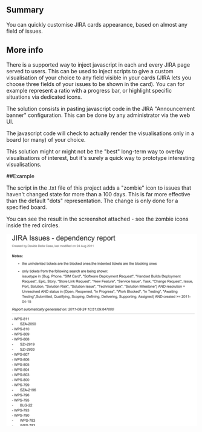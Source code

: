 ## Summary
You can quickly customise JIRA cards appearance, based on almost any field of issues.

## More info
There is a supported way to inject javascript in each and every JIRA page served to users. This can be used to inject scripts to give a custom visualisation of your choice to any field visible in your cards (JIRA lets you choose three fields of your issues to be shown in the card). You can for example represent a ratio with a progress bar, or highlight specific situations via dedicated icons.

The solution consists in pasting javascript code in the JIRA "Announcement banner" configuration. This can be done by any administrator via the web UI.

The javascript code will check to actually render the visualisations only in a board (or many) of your choice.

This solution might or might not be the "best" long-term way to overlay visualisations of interest, but it's surely a quick way to prototype interesting visualisations.

##Example

The script in the .txt file of this project adds a "zombie" icon to issues that haven't changed state for more than a 100 days. This is far more effective than the default "dots" representation. The change is only done for a specified board.

You can see the result in the screenshot attached - see the zombie icons inside the red circles.

![screenshot of result report in wiki](https://raw.githubusercontent.com/davidedc/Basic-JIRA-And-Wiki-automation-with-Python-And-Mechanize/master/readme-images/dependencyReportScreenshot.png)

